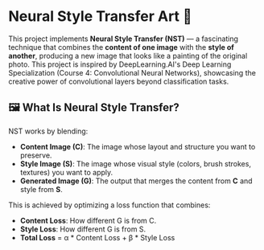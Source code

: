 # Neural Style Transfer Art 🎨

This project implements **Neural Style Transfer (NST)** — a fascinating technique that combines the **content of one image** with the **style of another**, producing a new image that looks like a painting of the original photo. This project is inspired by DeepLearning.AI's Deep Learning Specialization (Course 4: Convolutional Neural Networks), showcasing the creative power of convolutional layers beyond classification tasks.

## 🖼️ What Is Neural Style Transfer?

NST works by blending:

- **Content Image (C)**: The image whose layout and structure you want to preserve.
- **Style Image (S)**: The image whose visual style (colors, brush strokes, textures) you want to apply.
- **Generated Image (G)**: The output that merges the content from **C** and style from **S**.

This is achieved by optimizing a loss function that combines:
- **Content Loss**: How different G is from C.
- **Style Loss**: How different G is from S.
- **Total Loss** = α * Content Loss + β * Style Loss
